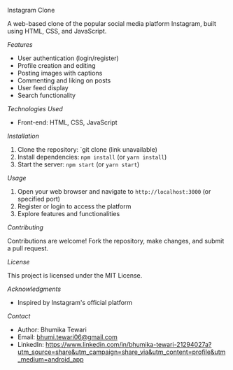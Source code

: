 Instagram Clone

A web-based clone of the popular social media platform Instagram, built using HTML, CSS, and JavaScript.

*Features*

- User authentication (login/register)
- Profile creation and editing
- Posting images with captions
- Commenting and liking on posts
- User feed display
- Search functionality

*Technologies Used*

- Front-end: HTML, CSS, JavaScript


*Installation*

1. Clone the repository: `git clone (link unavailable)
2. Install dependencies: `npm install` (or `yarn install`)
3. Start the server: `npm start` (or `yarn start`)

*Usage*

1. Open your web browser and navigate to `http://localhost:3000` (or specified port)
2. Register or login to access the platform
3. Explore features and functionalities

*Contributing*

Contributions are welcome! Fork the repository, make changes, and submit a pull request.

*License*

This project is licensed under the MIT License.

*Acknowledgments*

- Inspired by Instagram's official platform

*Contact*

- Author: Bhumika Tewari 
- Email: bhumi.tewari06@gmail.com
- LinkedIn: https://www.linkedin.com/in/bhumika-tewari-21294027a?utm_source=share&utm_campaign=share_via&utm_content=profile&utm_medium=android_app
